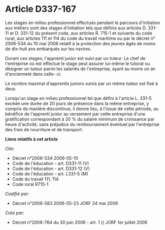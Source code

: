 # Article D337-167

Les stages en milieu professionnel effectués pendant le parcours d'initiation aux métiers sont des stages d'initiation tels
que définis aux articles D. 331-11 et D. 331-12 du présent code, aux articles R. 715-1 et suivants du code rural, aux
articles 111 et 114 du code du travail maritime ou par le décret n° 2006-534 du 10 mai 2006 relatif à la protection des
jeunes âgés de moins de dix-huit ans embarqués sur les navires.

Durant ces stages, l'apprenti junior est suivi par un tuteur. Le chef de l'entreprise où est effectué le stage peut assurer
lui-même le tutorat ou désigner un tuteur parmi les salariés de l'entreprise, ayant au moins un an d'ancienneté dans celle-
ci.

Le nombre maximal d'apprentis juniors suivis par un même tuteur est fixé à deux.

Lorsqu'un stage en milieu professionnel tel que défini à l'article L. 331-5 excède une durée de 20 jours de présence dans la
même entreprise, y compris de manière discontinue, il donne lieu, à l'issue de cette période, au bénéfice de l'apprenti
junior au versement par cette entreprise d'une gratification correspondant à 20 % du salaire minimum de croissance par heure
d'activité, sans préjudice du remboursement éventuel par l'entreprise des frais de nourriture et de transport.

**Liens relatifs à cet article**

_Cite_:

  - Décret n°2006-534 2006-05-10
  - Code de l'éducation - art. D331-11 (V)
  - Code de l'éducation - art. D331-12 (V)
  - Code de l'éducation - art. L331-5 (M)
  - Code du travail 111, 114
  - Code rural R715-1

_Codifié par_:

  - Décret n°2006-583 2006-05-23 JORF 24 mai 2006

_Créé par_:

  - Décret n°2006-764 du 30 juin 2006 - art. 1 () JORF 1er juillet 2006
